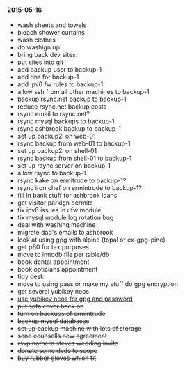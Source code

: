 #### 2015-05-16 ####

- wash sheets and towels
- bleach shower curtains
- wash clothes
- do washign up
- bring back dev sites.
- put sites into git
- add backup user to backup-1
- add dns for backup-1
- add ipv6 fw rules to backup-1
- allow ssh from all other machines to backup-1
- backup rsync.net backup to backup-1
- reduce rsync.net backup costs
- rsync email to rsync.net?
- rsync mysql backups to backup-1
- rsync ashbrook backup to backup-1
- set up backup2l on web-01
- rsync backup from web-01 to backup-1
- set up backup2l on shell-01
- rsync backup from shell-01 to backup-1
- set up rsync server on backup-1
- allow rsync to backup-1
- rsync kake on ermitrude to backup-1?
- rsync iron chef on ermintrude to backup-1?
- fill in bank stuff for ashbrook loans
- get visitor parkign permits
- fix ipv6 issues in ufw module
- fix mysql module log rotation bug
- deal with washing machine
- migrate dad's emails to ashbrook
- look at using gpg with alpine (topal or ex-gpg-pine)
- get p60 for tax purposes
- move to innodb file per table/db
- book dental appointment
- book opticians appointment
- tidy desk
- move to using pass or make my stuff do gpg encryption
- get several yubikey neos
- [use yubikey neos for gpg and password](http://viccuad.me/blog/secure-yourself-part-1-airgapped-computer-and-GPG-smartcards/) 
- ~~put sofa cover back on~~
- ~~turn on backups of ermintrude~~
- ~~backup mysql databases~~
- ~~set up backup machine with lots of storage~~
- ~~send counsells new agreement~~
- ~~rsvp nothern steves wedding invite~~
- ~~donate some dvds to scope~~
- ~~buy rubber gloves which fit~~
